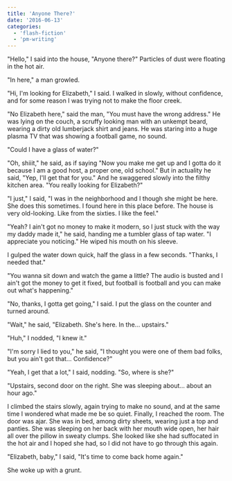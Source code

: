 ```yaml
---
title: 'Anyone There?'
date: '2016-06-13'
categories:
  - 'flash-fiction'
  - 'pm-writing'
---
```


"Hello," I said into the house, "Anyone there?" Particles of dust were floating
in the hot air.

<!-- truncate -->


"In here," a man growled.

"Hi, I'm looking for Elizabeth," I said. I walked in slowly, without confidence,
and for some reason I was trying not to make the floor creek.

"No Elizabeth here," said the man, "You must have the wrong address." He was
lying on the couch, a scruffy looking man with an unkempt beard, wearing a dirty
old lumberjack shirt and jeans. He was staring into a huge plasma TV that was
showing a football game, no sound.

"Could I have a glass of water?"

"Oh, shiiit," he said, as if saying "Now you make me get up and I gotta do it
because I am a good host, a proper one, old school." But in actuality he said,
"Yep, I'll get that for you." And he swaggered slowly into the filthy kitchen
area. "You really looking for Elizabeth?"

"I just," I said, "I was in the neighborhood and I though she might be here. She
does this sometimes. I found here in this place before. The house is very
old-looking. Like from the sixties. I like the feel."

"Yeah? I ain't got no money to make it modern, so I just stuck with the way my
daddy made it," he said, handing me a tumbler glass of tap water. "I appreciate
you noticing." He wiped his mouth on his sleeve.

I gulped the water down quick, half the glass in a few seconds. "Thanks, I
needed that."

"You wanna sit down and watch the game a little? The audio is busted and I ain't
got the money to get it fixed, but football is football and you can make out
what's happening."

"No, thanks, I gotta get going," I said. I put the glass on the counter and
turned around.

"Wait," he said, "Elizabeth. She's here. In the... upstairs."

"Huh," I nodded, "I knew it."

"I'm sorry I lied to you," he said, "I thought you were one of them bad folks,
but you ain't got that... Confidence?"

"Yeah, I get that a lot," I said, nodding. "So, where is she?"

"Upstairs, second door on the right. She was sleeping about... about an hour
ago."

I climbed the stairs slowly, again trying to make no sound, and at the same time
I wondered what made me be so quiet. Finally, I reached the room. The door was
ajar. She was in bed, among dirty sheets, wearing just a top and panties. She
was sleeping on her back with her mouth wide open, her hair all over the pillow
in sweaty clumps. She looked like she had suffocated in the hot air and I hoped
she had, so I did not have to go through this again.

"Elizabeth, baby," I said, "It's time to come back home again."

She woke up with a grunt.
